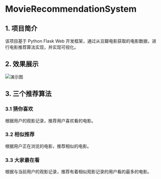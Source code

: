 # MovieRecommendationSystem

## 1. 项目简介

该项目基于 Python Flask Web 开发框架，通过从豆瓣电影获取的电影数据，进行电影推荐算法实现，并实现可视化。

## 2. 效果展示

![演示图](https://github.com/hovenjay/MovieRecommendationSystem/blob/master/source/demonstration.gif)

## 3. 三个推荐算法

### 3.1 猜你喜欢

根据用户的观影记录，推荐用户喜欢看的电影。

### 3.2 相似推荐

根据用户正在浏览的电影，推荐相似的电影。

### 3.3 大家最在看

根据与当前用户的观影记录，推荐有着相似观影记录的用户看的最多的电影。